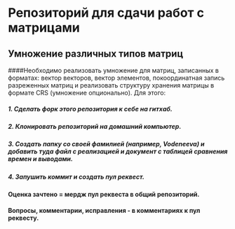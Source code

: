 # Репозиторий для сдачи работ с матрицами

## Умножение различных типов матриц

####Необходимо реализовать умножение для матриц, записанных в форматах: вектор векторов, вектор элементов, покоординатная запись разреженных матриц и реализовать структуру хранения матрицы в формате CRS (умножение опционально). Для этого:
#####    1. Сделать форк этого репозитория к себе на гитхаб.
#####    2. Клонировать репозиторий на домашний компьютер.
#####    3. Создать папку со своей фамилией (например, Vodeneeva) и добавить туда файл с реализацией и документ с таблицей сравнения времен и выводами.
#####    4. Запушить коммит и создать пул реквест.
#### Оценка зачтено = мердж пул реквеста в общий репозиторий.
#### Вопросы, комментарии, исправления - в комментариях к пул реквесту.
